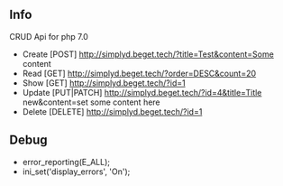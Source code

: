 ## Info

CRUD Api for php 7.0

- Create [POST] http://simplyd.beget.tech/?title=Test&content=Some content
- Read [GET] http://simplyd.beget.tech/?order=DESC&count=20
- Show [GET] http://simplyd.beget.tech/?id=1
- Update [PUT|PATCH] http://simplyd.beget.tech/?id=4&title=Title new&content=set some content here
- Delete [DELETE] http://simplyd.beget.tech/?id=1

## Debug

- error_reporting(E_ALL);
- ini_set('display_errors', 'On');
